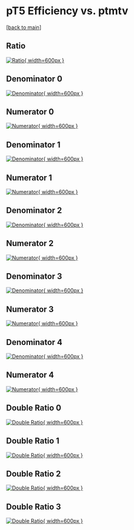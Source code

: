 # pT5 Efficiency vs. ptmtv

[[back to main](./)]



## Ratio

[![Ratio](../mtv/var/pT5_loweta_11_1_eff_ptmtv.png){ width=600px }](../mtv/var/pT5_loweta_11_1_eff_ptmtv.pdf)

## Denominator 0

[![Denominator](../mtv/den/pT5_loweta_11_1_eff_ptmtv_den0.png){ width=600px }](../mtv/den/pT5_loweta_11_1_eff_ptmtv_den0.pdf)

## Numerator 0

[![Numerator](../mtv/num/pT5_loweta_11_1_eff_ptmtv_num0.png){ width=600px }](../mtv/num/pT5_loweta_11_1_eff_ptmtv_num0.pdf)

## Denominator 1

[![Denominator](../mtv/den/pT5_loweta_11_1_eff_ptmtv_den1.png){ width=600px }](../mtv/den/pT5_loweta_11_1_eff_ptmtv_den1.pdf)

## Numerator 1

[![Numerator](../mtv/num/pT5_loweta_11_1_eff_ptmtv_num1.png){ width=600px }](../mtv/num/pT5_loweta_11_1_eff_ptmtv_num1.pdf)

## Denominator 2

[![Denominator](../mtv/den/pT5_loweta_11_1_eff_ptmtv_den2.png){ width=600px }](../mtv/den/pT5_loweta_11_1_eff_ptmtv_den2.pdf)

## Numerator 2

[![Numerator](../mtv/num/pT5_loweta_11_1_eff_ptmtv_num2.png){ width=600px }](../mtv/num/pT5_loweta_11_1_eff_ptmtv_num2.pdf)

## Denominator 3

[![Denominator](../mtv/den/pT5_loweta_11_1_eff_ptmtv_den3.png){ width=600px }](../mtv/den/pT5_loweta_11_1_eff_ptmtv_den3.pdf)

## Numerator 3

[![Numerator](../mtv/num/pT5_loweta_11_1_eff_ptmtv_num3.png){ width=600px }](../mtv/num/pT5_loweta_11_1_eff_ptmtv_num3.pdf)

## Denominator 4

[![Denominator](../mtv/den/pT5_loweta_11_1_eff_ptmtv_den4.png){ width=600px }](../mtv/den/pT5_loweta_11_1_eff_ptmtv_den4.pdf)

## Numerator 4

[![Numerator](../mtv/num/pT5_loweta_11_1_eff_ptmtv_num4.png){ width=600px }](../mtv/num/pT5_loweta_11_1_eff_ptmtv_num4.pdf)

## Double Ratio 0

[![Double Ratio](../mtv/ratio/pT5_loweta_11_1_eff_ptmtv_ratio0.png){ width=600px }](../mtv/ratio/pT5_loweta_11_1_eff_ptmtv_ratio0.pdf)

## Double Ratio 1

[![Double Ratio](../mtv/ratio/pT5_loweta_11_1_eff_ptmtv_ratio1.png){ width=600px }](../mtv/ratio/pT5_loweta_11_1_eff_ptmtv_ratio1.pdf)

## Double Ratio 2

[![Double Ratio](../mtv/ratio/pT5_loweta_11_1_eff_ptmtv_ratio2.png){ width=600px }](../mtv/ratio/pT5_loweta_11_1_eff_ptmtv_ratio2.pdf)

## Double Ratio 3

[![Double Ratio](../mtv/ratio/pT5_loweta_11_1_eff_ptmtv_ratio3.png){ width=600px }](../mtv/ratio/pT5_loweta_11_1_eff_ptmtv_ratio3.pdf)

